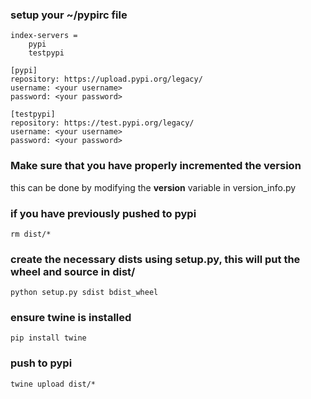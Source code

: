 ### setup your ~/pypirc file
```
index-servers =
    pypi
    testpypi

[pypi]
repository: https://upload.pypi.org/legacy/
username: <your username>
password: <your password>

[testpypi]
repository: https://test.pypi.org/legacy/
username: <your username>
password: <your password>
```

### Make sure that you have properly incremented the version
this can be done by modifying the __version__ variable in version_info.py

### if you have previously pushed to pypi
```
rm dist/*
```

### create the necessary dists using setup.py, this will put the wheel and source in dist/
```
python setup.py sdist bdist_wheel
```

### ensure twine is installed
```
pip install twine
```

### push to pypi
```
twine upload dist/*
```
